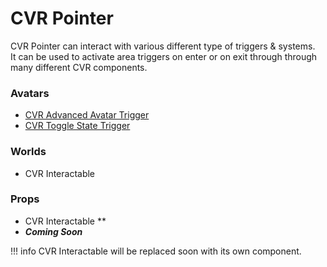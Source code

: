 # CVR Pointer
CVR Pointer can interact with various different type of triggers & systems.  
It can be used to activate area triggers on enter or on exit through through many different CVR components.

### Avatars
- [CVR Advanced Avatar Trigger](aas-trigger.md)
- [CVR Toggle State Trigger](state-trigger.md)

### Worlds
- CVR Interactable

### Props
- CVR Interactable **
- ***Coming Soon***

!!! info
    CVR Interactable will be replaced soon with its own component.